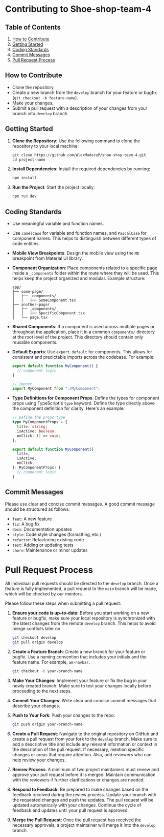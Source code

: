 # Contributing to Shoe-shop-team-4

## Table of Contents

1. [How to Contribute](#how-to-contribute)
2. [Getting Started](#getting-started)
3. [Coding Standards](#coding-standards)
4. [Commit Messages](#commit-messages)
5. [Pull Request Process](#pull-request-process)

## How to Contribute

- Clone the repository
- Create a new branch from the `develop` branch for your feature or bugfix (`git checkout -b feature-name`).
- Make your changes.
- Submit a pull request with a description of your changes from your branch into `develop` branch.

## Getting Started

1. **Clone the Repository**: Use the following command to clone the repository to your local machine:

   ```bash
   git clone https://github.com/AlexMaderaP/shoe-shop-team-4.git
   cd project-name
   ```

2. **Install Dependencies**: Install the required dependencies by running:

   ```bash
   npm install
   ```

3. **Run the Project**: Start the project locally:

   ```bash
   npm run dev
   ```

## Coding Standards

- Use meaningful variable and function names.

- Use `camelCase` for variable and function names, and `PascalCase` for component names. This helps to distinguish between different types of code entities.

- **Mobile View Breakpoints**: Design the mobile view using the `MD` breakpoint from Material UI library.

- **Component Organization**: Place components related to a specific page inside a `_components` folder within the route where they will be used. This helps keep the project organized and modular. Example structure:

  ```
  app/
  ├── some-page/
  │   ├── _components/
  │   │   ├── SomeComponent.tsx
  ├── another-page/
  │   ├── _components/
  │   │   ├── SpecificComponent.tsx
  │   └── page.tsx
  ```

- **Shared Components**: If a component is used across multiple pages or throughout the application, place it in a common `components/` directory at the root level of the project. This directory should contain only reusable components.

- **Default Exports**: Use `export default` for components. This allows for consistent and predictable imports across the codebase. For example:

  ```typescript
  export default function MyComponent() {
    // component logic
  }

  // Import
  import MyComponent from "./MyComponent";
  ```

- **Type Definitions for Component Props**: Define the types for component props using TypeScript's `type` keyword. Define the type directly above the component definition for clarity. Here's an example:

  ```typescript
  // Define the props type
  type MyComponentProps = {
    title: string;
    isActive: boolean;
    onClick: () => void;
  };

  export default function MyComponent({
    title,
    isActive,
    onClick,
  }: MyComponentProps) {
    // component logic
  }
  ```

## Commit Messages

Please use clear and concise commit messages. A good commit message should be structured as follows:

- `feat`: A new feature
- `fix`: A bug fix
- `docs`: Documentation updates
- `style`: Code style changes (formatting, etc.)
- `refactor`: Refactoring existing code
- `test`: Adding or updating tests
- `chore`: Maintenance or minor updates

# Pull Request Process

All individual pull requests should be directed to the `develop` branch. Once a feature is fully implemented, a pull request to the `main` branch will be made, which will be checked by our mentors.

Please follow these steps when submitting a pull request:

1. **Ensure your code is up-to-date**: Before you start working on a new feature or bugfix, make sure your local repository is synchronized with the latest changes from the remote `develop` branch. This helps to avoid merge conflicts later on.

   ```bash
   git checkout develop
   git pull origin develop
   ```

2. **Create a Feature Branch**: Create a new branch for your feature or bugfix. Use a naming convention that includes your initials and the feature name. For example, `am-navbar`.

   ```bash
   git checkout -b your-branch-name
   ```

3. **Make Your Changes**: Implement your feature or fix the bug in your newly created branch. Make sure to test your changes locally before proceeding to the next steps.

4. **Commit Your Changes**: Write clear and concise commit messages that describe your changes.

5. **Push to Your Fork**: Push your changes to the repo:

   ```bash
   git push origin your-branch-name
   ```

6. **Create a Pull Request**: Navigate to the original repository on GitHub and create a pull request from your fork to the `develop` branch. Make sure to add a descriptive title and include any relevant information or context in the description of the pull request. If necessary, mention specific changes or areas that require attention. Also, add reviewers who can help review your changes.

7. **Review Process**: A minimum of two project maintainers must review and approve your pull request before it is merged. Maintain communication with the reviewers if further clarifications or changes are needed.

8. **Respond to Feedback**: Be prepared to make changes based on the feedback received during the review process. Update your branch with the requested changes and push the updates. The pull request will be updated automatically with your changes. Continue the cycle of feedback and updates until your pull request is approved.

9. **Merge the Pull Request**: Once the pull request has received the necessary approvals, a project maintainer will merge it into the `develop` branch.
